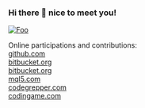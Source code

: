 ### Hi there 👋 nice to meet you!

[![Foo](https://t4.ftcdn.net/jpg/01/01/97/41/240_F_101974188_JmL9UeRv9Vr5Xgy2mLYDy0p1cCKvixes.jpg)]()

Online participations and contributions:  
[github.com](github.com/Zelirian)  
[bitbucket.org](bitbucket.org/d_tedesco/)  
[bitbucket.org](bitbucket.org/TestER666/)  
[mql5.com](mql5.com/en/users/e.dantes)  
[codegrepper.com](codegrepper.com/profile/davide-tedesco)  
[codingame.com](codingame.com/profile/4f590ab05c0e893e003fd72cea68a8fc9372783)

<!-- notes
don't use </br>
use this:
Hello  (<-- two spaces)
World
-->

<!--
**Zelirian/Zelirian** is a ✨ _special_ ✨ repository because its `README.md` (this file) appears on your GitHub profile.

Here are some ideas to get you started:

- 🔭 I’m currently working on ...
- 🌱 I’m currently learning ...
- 👯 I’m looking to collaborate on ...
- 🤔 I’m looking for help with ...
- 💬 Ask me about ...
- 📫 How to reach me: ...
- 😄 Pronouns: ...
- ⚡ Fun fact: ...
-->
